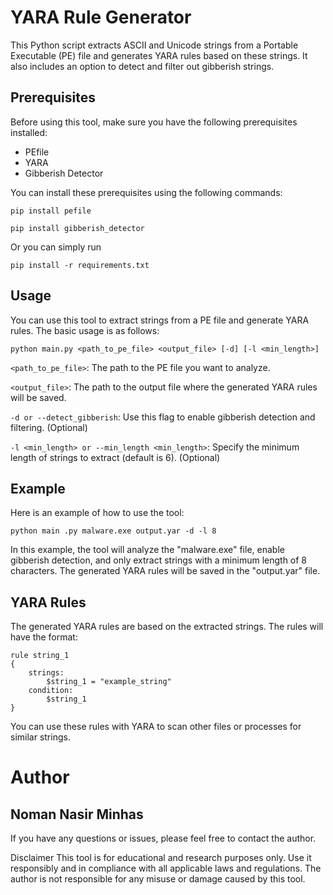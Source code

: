 # YARA Rule Generator
This Python script extracts ASCII and Unicode strings from a Portable Executable (PE) file and generates YARA rules based on these strings. It also includes an option to detect and filter out gibberish strings.

## Prerequisites
Before using this tool, make sure you have the following prerequisites installed:

- PEfile
- YARA
- Gibberish Detector

You can install these prerequisites using the following commands:

``pip install pefile``

``pip install gibberish_detector``

Or you can simply run 

`pip install -r requirements.txt`

## Usage
You can use this tool to extract strings from a PE file and generate YARA rules. The basic usage is as follows:

``python main.py <path_to_pe_file> <output_file> [-d] [-l <min_length>]``


``<path_to_pe_file>``: The path to the PE file you want to analyze.

``<output_file>``: The path to the output file where the generated YARA rules will be saved.

``-d or --detect_gibberish``: Use this flag to enable gibberish detection and filtering. (Optional)


``-l <min_length> or --min_length <min_length>``: Specify the minimum length of strings to extract (default is 6). (Optional)

## Example
Here is an example of how to use the tool:

``python main .py malware.exe output.yar -d -l 8``

In this example, the tool will analyze the "malware.exe" file, enable gibberish detection, and only extract strings with a minimum length of 8 characters. The generated YARA rules will be saved in the "output.yar" file.

## YARA Rules
The generated YARA rules are based on the extracted strings. The rules will have the format:
```
rule string_1
{
    strings:
        $string_1 = "example_string"
    condition:
        $string_1
}
```
You can use these rules with YARA to scan other files or processes for similar strings.

# Author
## Noman Nasir Minhas

If you have any questions or issues, please feel free to contact the author.

Disclaimer
This tool is for educational and research purposes only. Use it responsibly and in compliance with all applicable laws and regulations. The author is not responsible for any misuse or damage caused by this tool.